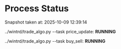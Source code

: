 # Process Status

Snapshot taken at: 2025-10-09 12:39:14

../wintrd/trade_algo.py --task price_update: **RUNNING**

../wintrd/trade_algo.py --task buy_sell: **RUNNING**

